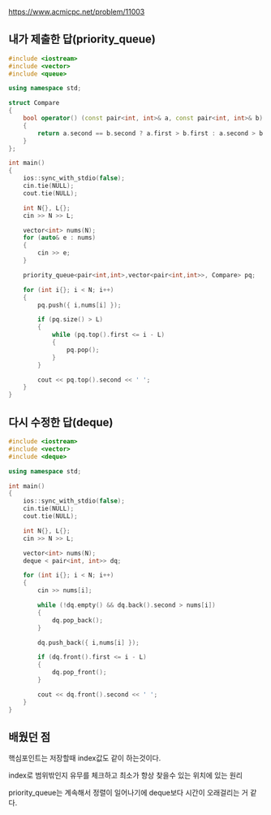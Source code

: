 https://www.acmicpc.net/problem/11003

내가 제출한 답(priority_queue)
-------------
```cpp
#include <iostream>
#include <vector>
#include <queue>

using namespace std;

struct Compare
{
	bool operator() (const pair<int, int>& a, const pair<int, int>& b)
	{
		return a.second == b.second ? a.first > b.first : a.second > b.second;
	}
};

int main()
{
	ios::sync_with_stdio(false);
	cin.tie(NULL);
	cout.tie(NULL);

	int N{}, L{};
	cin >> N >> L;

	vector<int> nums(N);
	for (auto& e : nums)
	{
		cin >> e;
	}

	priority_queue<pair<int,int>,vector<pair<int,int>>, Compare> pq;

	for (int i{}; i < N; i++)
	{
		pq.push({ i,nums[i] });

		if (pq.size() > L)
		{
			while (pq.top().first <= i - L)
			{
				pq.pop();
			}
		}

		cout << pq.top().second << ' ';
	}
}
```

다시 수정한 답(deque)
---------------
```cpp
#include <iostream>
#include <vector>
#include <deque>

using namespace std;

int main()
{
	ios::sync_with_stdio(false);
	cin.tie(NULL);
	cout.tie(NULL);

	int N{}, L{};
	cin >> N >> L;

	vector<int> nums(N);
	deque < pair<int, int>> dq;

	for (int i{}; i < N; i++)
	{
		cin >> nums[i];

		while (!dq.empty() && dq.back().second > nums[i])
		{
			dq.pop_back();
		}

		dq.push_back({ i,nums[i] });

		if (dq.front().first <= i - L)
		{
			dq.pop_front();
		}

		cout << dq.front().second << ' ';
	}
}
```

배웠던 점
--------------

핵심포인트는 저장할때 index값도 같이 하는것이다.

index로 범위밖인지 유무를 체크하고 최소가 항상 찾을수 있는 위치에 있는 원리

priority_queue는 계속해서 정렬이 일어나기에 deque보다 시간이 오래걸리는 거 같다.